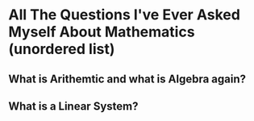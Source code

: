 # All The Questions I've Ever Asked Myself About Mathematics (unordered list)

## What is Arithemtic and what is Algebra again?

## What is a Linear System?
